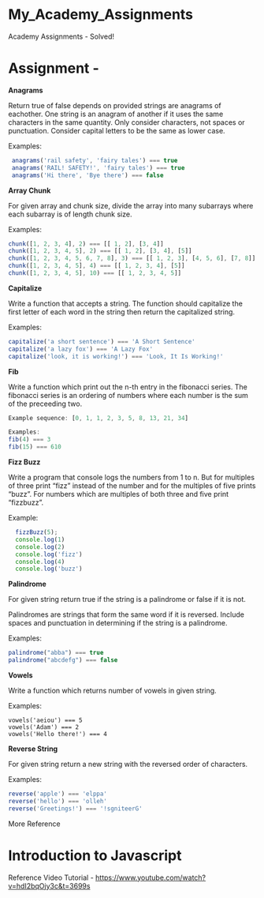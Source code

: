 # My_Academy_Assignments
Academy Assignments - Solved!


# Assignment - 

**Anagrams**
 
 Return true of false depends on provided strings are anagrams of eachother.
 One string is an anagram of another if it uses the same characters
 in the same quantity. Only consider characters, not spaces
 or punctuation. Consider capital letters to be the same as lower case.
 
 Examples:
 ```javascript
  anagrams('rail safety', 'fairy tales') === true
  anagrams('RAIL! SAFETY!', 'fairy tales') === true
  anagrams('Hi there', 'Bye there') === false
 ```



**Array Chunk**
 
 For given array and chunk size, divide the array into many subarrays
 where each subarray is of length chunk size.
 
  Examples:
  ```javascript
  chunk([1, 2, 3, 4], 2) === [[ 1, 2], [3, 4]]
  chunk([1, 2, 3, 4, 5], 2) === [[ 1, 2], [3, 4], [5]]
  chunk([1, 2, 3, 4, 5, 6, 7, 8], 3) === [[ 1, 2, 3], [4, 5, 6], [7, 8]]
  chunk([1, 2, 3, 4, 5], 4) === [[ 1, 2, 3, 4], [5]]
  chunk([1, 2, 3, 4, 5], 10) === [[ 1, 2, 3, 4, 5]]
  ```
 


 **Capitalize**
 
  Write a function that accepts a string. The function should
  capitalize the first letter of each word in the string then
  return the capitalized string.
 
  Examples:
  ```javascript
  capitalize('a short sentence') === 'A Short Sentence'
  capitalize('a lazy fox') === 'A Lazy Fox'
  capitalize('look, it is working!') === 'Look, It Is Working!'
 ```



 **Fib**
 
  Write a function which print out the n-th entry in the fibonacci series.
  The fibonacci series is an ordering of numbers where
  each number is the sum of the preceeding two.
  
  ```javascript
  Example sequence: [0, 1, 1, 2, 3, 5, 8, 13, 21, 34]
 
  Examples:
  fib(4) === 3
  fib(15) === 610
  ```
 



**Fizz Buzz**
 
  Write a program that console logs the numbers
  from 1 to n. But for multiples of three print
 “fizz” instead of the number and for the multiples
  of five prints “buzz”. For numbers which are multiples
  of both three and five print “fizzbuzz”.
 
Example:
```javascript
  fizzBuzz(5);
  console.log(1)
  console.log(2)
  console.log('fizz')
  console.log(4)
  console.log('buzz')
  ```
 


**Palindrome**
 
 For given string return true if the string is a palindrome
 or false if it is not.
 
  Palindromes are strings that form the same word if it is reversed.
  Include spaces and punctuation in determining if the string
  is a palindrome.
 
  Examples:
  ```javascript
  palindrome("abba") === true
  palindrome("abcdefg") === false
  ```

**Vowels**

  Write a function which returns number of vowels in given string.
 
  Examples:
  ```javscript
  vowels('aeiou') === 5
  vowels('Adam') === 2
  vowels('Hello there!') === 4
  ```

**Reverse String**
 
  For given string return a new string
  with the reversed order of characters.
 
 Examples:
 ```javascript
 reverse('apple') === 'elppa'
 reverse('hello') === 'olleh'
 reverse('Greetings!') === '!sgniteerG'
 ```


More Reference 
# Introduction to Javascript

Reference Video Tutorial - https://www.youtube.com/watch?v=hdI2bqOjy3c&t=3699s
